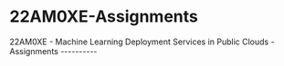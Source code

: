 # 22AM0XE-Assignments
22AM0XE - Machine Learning Deployment Services in Public Clouds - Assignments ----------
